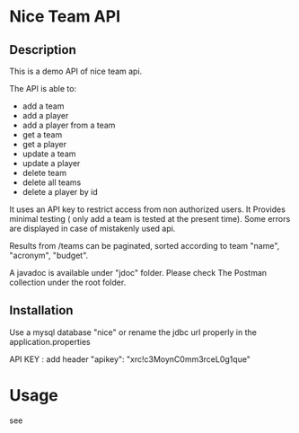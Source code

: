 # Nice Team API

## Description

This is  a demo API of nice team api. 

The API is able to: 
 - add a team 
 - add a player
 - add a player from a team
 - get a team 
 - get a player 
 - update a team
 - update a player
 - delete team
 - delete all teams
 - delete a player by id

It uses an API key to restrict access from non authorized users.
It Provides minimal testing ( only add a team is tested at the present time).
Some errors are displayed in case of mistakenly used api.

Results from /teams can be paginated, sorted according to team "name", "acronym", "budget". 

A javadoc is available under "jdoc" folder.
Please check The Postman collection under the root folder.

## Installation 

Use a mysql database "nice" or rename the jdbc url properly in the application.properties

API KEY : add header "apikey": "xrc!c3MoynC0mm3rceL0g1que"


# Usage

see 








